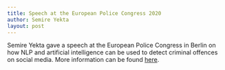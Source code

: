 ```yaml
---
title: Speech at the European Police Congress 2020
author: Semire Yekta
layout: post
---
```


Semire Yekta gave a speech at the European Police Congress in Berlin on how NLP and artificial intelligence can be used to detect criminal offences on social media. More information can be found [here](http://www.behoerden-spiegel.de/2020/02/05/huerden-beim-einsatz-von-ki/amp/).